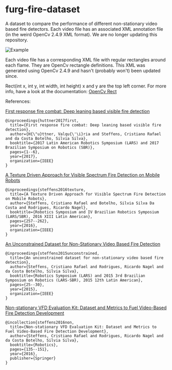 # furg-fire-dataset

A dataset to compare the performance of different non-stationary video based fire detectors. Each video file has an associated XML annotation file (in the weird OpenCv 2.4.9 XML format). We are no longer updating this repository.

![Example](https://github.com/steffensbola/furg-fire-dataset/raw/master/annotation_tool.png "Example Annotation")
 

Each video file has a corresponding XML file with regular rectangles around each flame. They are OpenCv rectangle definitions. This XML was generated using OpenCv 2.4.9 and hasn't (probably won't) been updated since.

Rect(int x, int y, int width, int height) x and y are the top left corner.
For more info, have a look at the documentation: [OpenCv Rect](https://docs.opencv.org/3.1.0/d2/d44/classcv_1_1Rect__.html)


References:

[First response fire combat: Deep leaning based visible fire detection](https://ieeexplore.ieee.org/document/8215312)
```
@inproceedings{huttner2017first,
  title={First response fire combat: Deep leaning based visible fire detection},
  author={H{\"u}ttner, Valqu{\'\i}ria and Steffens, Cristiano Rafael and da Costa Botelho, Silvia Silva},
  booktitle={2017 Latin American Robotics Symposium (LARS) and 2017 Brazilian Symposium on Robotics (SBR)},
  pages={1--6},
  year={2017},
  organization={IEEE}
}
```

[A Texture Driven Approach for Visible Spectrum Fire Detection on Mobile Robots](https://ieeexplore.ieee.org/document/7783536)
```
@inproceedings{steffens2016texture,
  title={A Texture Driven Approach for Visible Spectrum Fire Detection on Mobile Robots},
  author={Steffens, Cristiano Rafael and Botelho, Silvia Silva Da Costa and Rodrigues, Ricardo Nagel},
  booktitle={Robotics Symposium and IV Brazilian Robotics Symposium (LARS/SBR), 2016 XIII Latin American},
  pages={257--262},
  year={2016},
  organization={IEEE}
}
```

[An Unconstrained Dataset for Non-Stationary Video Based Fire Detection](http://ieeexplore.ieee.org/document/7402136)
```
@inproceedings{steffens2015unconstrained,
  title={An unconstrained dataset for non-stationary video based fire detection},
  author={Steffens, Cristiano Rafael and Rodrigues, Ricardo Nagel and da Costa Botelho, Silvia Silva},
  booktitle={Robotics Symposium (LARS) and 2015 3rd Brazilian Symposium on Robotics (LARS-SBR), 2015 12th Latin American},
  pages={25--30},
  year={2015},
  organization={IEEE}
}
```

[Non-stationary VFD Evaluation Kit: Dataset and Metrics to Fuel Video-Based Fire Detection Development](https://link.springer.com/chapter/10.1007/978-3-319-47247-8_9)
```
@incollection{steffens2016non,
  title={Non-stationary VFD Evaluation Kit: Dataset and Metrics to Fuel Video-Based Fire Detection Development},
  author={Steffens, Cristiano Rafael and Rodrigues, Ricardo Nagel and da Costa Botelho, Silvia Silva},
  booktitle={Robotics},
  pages={135--151},
  year={2016},
  publisher={Springer}
}
```


